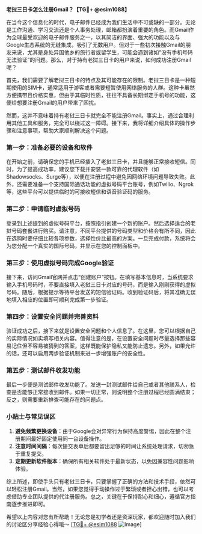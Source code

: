 **老挝三日卡怎么注册Gmail？【TG💪+ @esim1088】**

在当今这个信息化的时代，电子邮件已经成为我们生活中不可或缺的一部分。无论是工作沟通、学习交流还是个人事务处理，邮箱都扮演着重要的角色。而Gmail作为全球最受欢迎的电子邮件服务之一，以其简洁的界面、强大的功能以及与Google生态系统的无缝集成，吸引了无数用户。但对于一些初次接触Gmail的朋友来说，尤其是身处异国他乡的旅行者或留学生，可能会遇到诸如“没有手机号码无法验证”的问题。那么，对于持有老挝三日卡的用户来说，如何成功注册Gmail呢？

首先，我们需要了解老挝三日卡的特点及其可能存在的限制。老挝三日卡是一种短期使用的SIM卡，通常适用于游客或者需要短暂使用网络服务的人群。这种卡虽然方便携带且价格实惠，但由于其临时性质，往往不具备长期绑定手机号的功能，这便给想要注册Gmail的用户带来了困扰。

然而，这并不意味着持有老挝三日卡就完全不能注册Gmail。事实上，通过合理利用其他工具和服务，完全可以绕过这一障碍。接下来，我将详细介绍具体的操作步骤和注意事项，帮助大家顺利解决这个问题。

### 第一步：准备必要的设备和软件

在开始之前，请确保您的手机已经插入了老挝三日卡，并且能够正常接收短信。同时，为了提高成功率，建议您下载并安装一款可靠的代理软件（如Shadowsocks、Surge等），以便在注册过程中避免因网络环境问题导致失败。此外，还需要准备一个支持国际通话功能的虚拟号码平台账号，例如Twilio、Ngrok等，这些平台可以提供临时的可接收短信和语音验证码的服务。

### 第二步：申请临时虚拟号码

登录到上述提到的虚拟号码平台，按照指引创建一个新的账户。然后选择适合的老挝号码套餐进行购买。请注意，不同平台提供的号码类型和价格会有所不同，因此在选购时要仔细比较各项参数，选择性价比最高的方案。一旦完成付款，系统将会为您分配一个真实的国际号码，并显示在您的控制面板中。

### 第三步：使用虚拟号码完成Google验证

接下来，访问Gmail官网并点击“创建账户”按钮。在填写基本信息时，当系统要求输入手机号码时，不要直接填入老挝三日卡对应的号码，而是输入刚刚获得的虚拟号码。随后，根据提示等待平台发送的短信验证码。收到验证码后，将其准确无误地填入相应的位置即可顺利完成第一步验证。

### 第四步：设置安全问题并完善资料

验证成功之后，接下来就是设置安全问题和个人信息了。在这里，您可以根据自己的实际情况如实填写相关内容。值得注意的是，在设置安全问题时尽量选择那些容易记住但不容易被猜到的答案，这样既能保护隐私又能防止遗忘。另外，如果允许的话，还可以启用两步验证机制来进一步增强账户的安全性。

### 第五步：测试邮件收发功能

最后一步便是测试邮件收发功能了。发送一封测试邮件给自己或者其他联系人，检查是否能够正常接收到邮件。如果一切正常，则说明整个注册过程已经圆满结束；反之，则需要重新排查可能存在的问题点。

### 小贴士与常见误区

1. **避免频繁更换设备**：由于Google会对异常行为保持高度警惕，因此在整个注册期间最好固定使用同一台设备操作。
2. **注意时间间隔**：每次提交表单后都要留出足够的时间让系统处理请求，切勿急于重复提交。
3. **定期更新软件版本**：确保所有相关软件处于最新状态，以免因兼容性问题影响体验。

综上所述，即使手头只有老挝三日卡，只要掌握了正确的方法和技术手段，依然可以轻松注册Gmail。当然，如果您觉得手动操作过于繁琐或者担心出错，也可以考虑借助专业团队提供的代注册服务。总之，关键在于保持耐心和细心，遵循官方指南逐步推进即可。

希望以上内容对您有所帮助！无论您是初学者还是资深玩家，都欢迎随时加入我们的讨论区分享经验心得哦～ [[TG💪+ @esim1088](https://t.me/s/esim1088) ![Image](https://i.postimg.cc/4NQfJmqS/Snipaste-2025-05-13-00-14-12.png)]